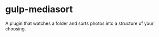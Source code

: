 # gulp-mediasort

A plugin that watches a folder and sorts photos into a structure of your choosing.
